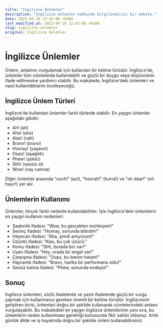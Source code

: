 ```yaml
---
title: "İngilizce Ünlemler"
description: "İngilizce ünlemler hakkında bilgilendirici bir makale."
date: 2023-04-16 12:42:00 +0300
last_modified_at: 2023-04-16 12:42:00 +0300
slug: ingilizce-unlemler
original: İngilizce Ünlemler
---
```

# İngilizce Ünlemler

Ünlem, anlamını vurgulamak için kullanılan bir kelime türüdür. İngilizce'de, ünlemler tüm cümlelerde kullanılabilir ve güçlü bir duygu veya düşüncenin ifade edilmesine yardımcı olabilir. Bu makalede, İngilizce'deki ünlemleri ve nasıl kullanıldıklarını inceleyeceğiz.

## İngilizce Ünlem Türleri

İngilizce'de kullanılan ünlemler farklı türlerde olabilir. En yaygın ünlemler aşağıdaki gibidir:

- Ah! (ah)
- Aha! (aha)
- Alas! (vah)
- Bravo! (bravo)
- Hooray! (yaşasın)
- Oops! (aşağılık)
- Phew! (şükür)
- Shh! (sessiz ol)
- Wow! (vay canına)

Diğer ünlemler arasında "ouch!" (au!), "hoorah!" (hurra!) ve "oh dear!" (oh hayır!) yer alır.

## Ünlemlerin Kullanımı

Ünlemler, birçok farklı nedenle kullanılabilirler. İşte İngilizce'deki ünlemlerin en yaygın kullanım nedenleri:

- Şaşkınlık ifadesi: "Wow, bu gerçekten muhteşem!"
- Sevinç ifadesi: "Hooray, sonunda bitirdim!"
- Heyecan ifadesi: "Aha, şimdi anlıyorum!"
- Üzüntü ifadesi: "Alas, bu çok üzücü."
- Korku ifadesi: "Shh, burada biri var!"
- Uyarı ifadesi: "Hey, orada bir engel var!"
- Çarpışma ifadesi: "Oops, bu benim hatam!"
- Hayranlık ifadesi: "Bravo, harika bir performans oldu!"
- Sessiz kalma ifadesi: "Phew, sonunda evdeyiz!"

## Sonuç

İngilizce ünlemleri, sözlü ifadelerde ve yazılı ifadelerde güçlü bir vurgu yapmak için kullanmanız gereken önemli bir kelime türüdür. İngilizcesini geliştiren birisi, ünlemleri doğru bir şekilde kullanarak cümlelerindeki anlamı vurgulayabilir. Bu makaledeki en yaygın İngilizce ünlemlerinin yanı sıra, bu ünlemlerin neden kullanılması gerektiği konusunda fikir sahibi oldunuz. Artık günlük dilde ve iş hayatında doğru bir şekilde ünlem kullanabilirsiniz.